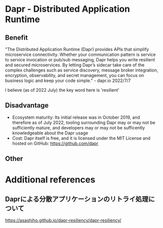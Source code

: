 # Dapr - Distributed Application Runtime
## Benefit
"The Distributed Application Runtime (Dapr) provides APIs that simplify microservice connectivity. Whether your communication pattern is service to service invocation or pub/sub messaging, Dapr helps you write resilient and secured microservices. By letting Dapr’s sidecar take care of the complex challenges such as service discovery, message broker integration, encryption, observability, and secret management, you can focus on business logic and keep your code simple." - dapr.io 2022/7/7

I believe (as of 2022 July) the key word here is 'resilient'

## Disadvantage
- Ecosystem maturity: Its initial release was in October 2019, and therefore as of July 2022, tooling surrounding Dapr may or may not be sufficiently mature, and developers may or may not be sufficently knowledgeable about the Dapr usage
- Cost: Dapr itself is free, and it is licensed under the MIT License and hosted on GitHub: https://github.com/dapr

## Other
# Additional references
## Daprによる分散アプリケーションのリトライ処理について
https://asashiho.github.io/dapr-resiliency/dapr-resiliency/
